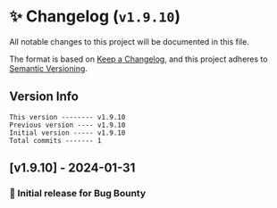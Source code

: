 # ✨ Changelog (`v1.9.10`)

All notable changes to this project will be documented in this file.

The format is based on [Keep a Changelog](https://keepachangelog.com/en/1.0.0/),
and this project adheres to [Semantic Versioning](https://semver.org/spec/v2.0.0.html).

## Version Info

```text
This version -------- v1.9.10
Previous version ---- v1.9.10
Initial version ----- v1.9.10
Total commits ------- 1
```

## [v1.9.10] - 2024-01-31

### 🎉 Initial release for Bug Bounty
